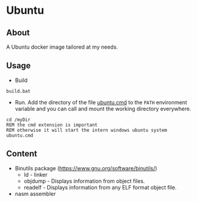 # Ubuntu

## About

A Ubuntu docker image tailored at my needs.


## Usage

  * Build
  
```dos
build.bat
```

  * Run. Add the directory of the file [ubuntu.cmd](ubuntu.cmd) to the `PATH` environment variable and you can call and mount the working directory everywhere.

```dos
cd /myDir
REM the cmd extension is important
REM otherwise it will start the intern windows ubuntu system
ubuntu.cmd
```


## Content

  * Binutils package (https://www.gnu.org/software/binutils/)
     * ld - linker
     * objdump - Displays information from object files.
	 * readelf - Displays information from any ELF format object file.
  * nasm assembler
